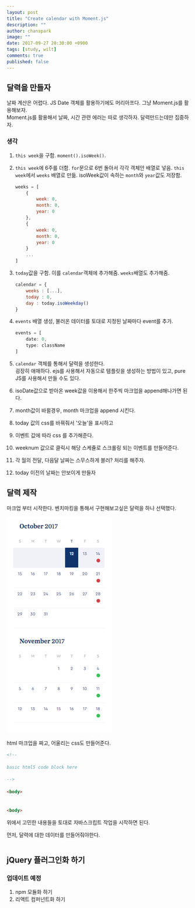 ```yaml
---
layout: post
title: "Create calendar with Moment.js"
description: ""
author: chanspark
image: ""
date: 2017-09-27 20:30:00 +0900
tags: [study, wilt]
comments: true
published: false
---
```


## 달력을 만들자
날짜 계산은 어렵다. JS Date 객체를 활용하기에도 머리아프다. 그냥 Moment.js를 활용해보자.  
Moment.js를 활용해서 날짜, 시간 관련 에러는 따로 생각하자. 달력만드는데만 집중하자.  

### 생각
1. `this week`을 구함. `moment().isoWeek()`.
2. `this week`에 6주를 더함. `for`문으로 6번 돌아서 각각 객체안 배열로 넣음. `this week`에서 `weeks` 배열로 만듦. isoWeek값이 속하는 `month`와 `year`값도 저장함.  
       
    ```javascript
    weeks = [
	    {
	    	week: 0, 
	    	month: 0,
	    	year: 0
		}, 
		{
			week: 0, 
	    	month: 0,
	    	year: 0
    	}
    	... 
	]
    ``` 
3. `today`값을 구함. 이를 `calendar`객체에 추가해줌. `weeks`배열도 추가해줌.

	```javascript
	calendar = {
		weeks : [...],
		today : 0,
		day : today.isoWeekday()
	}
	```
4. `events` 배열 생성, 불러온 데이터를 토대로 지정된 날짜마다 event를 추가.   
	
	```javascript
	events = [
		date: 0,
		type: className
	]
	```
5. `calendar` 객체를 통해서 달력을 생성한다.  
	굉장히 애매하다. ejs를 사용해서 자동으로 템플릿을 생성하는 방법이 있고, pure JS를 사용해서 만들 수도 있다.  
6. isoDate값으로 받아온 week값을 이용해서 한주씩 마크업을 append해나가면 된다.
7. month값이 바뀔경우, month 마크업을 append 시킨다.
8. today 값의 css를 바꿔줘서 '오늘'을 표시하고
9. 이벤트 값에 따라 css 를 추가해준다.
10. weeknum 값으로 클릭시 해당 스케쥴로 스크롤링 되는 이벤트를 만들어준다.
11. 각 월의 전달, 다음달 날짜는 스무스하게 블러? 처리를 해주자.
12. today 이전의 날짜는 안보이게 만들자

## 달력 제작
마크업 부터 시작한다. 벤치마킹을 통해서 구현해보고싶은 달력을 하나 선택했다. 

![alt 달력 이미지](../assets/201710/clndr0.png)

html 마크업을 짜고, 어울리는 css도 만들어준다. 

```html
<!-- 

basic html5 code block here

-->

<body>


<body>


```

위에서 고민한 내용들을 토대로 자바스크립트 작업을 시작하면 된다. 

먼저, 달력에 대한 데이터를 만들어줘야한다.

```javascript

```





## jQuery 플러그인화 하기

### 업데이트 예정
1. npm 모듈화 하기
2. 리액트 컴퍼넌트화 하기













